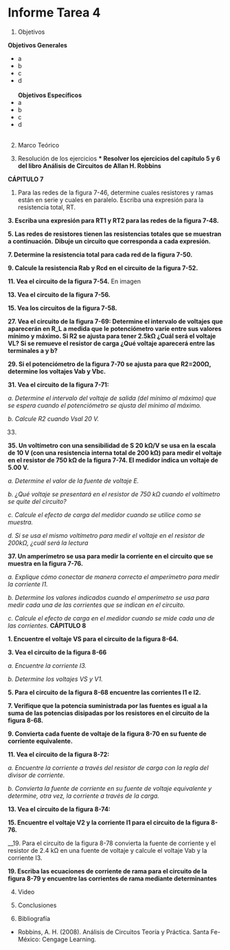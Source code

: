# Informe Tarea 4

1. Objetivos

 __Objetivos Generales__
 * a
 * b
 * c
 * d
 <br></br>
 __Objetivos Específicos__
 * a
 * b
 * c
 * d
 <br></br>
 
 2. Marco Teórico
 ![]()
 ![]()
 
 
 3. Resolución de los ejercicios
 __* Resolver los ejercicios del capítulo 5 y 6 del libro Análisis de Circuitos de Allan H. Robbins__
 
 __CÁPITULO 7__

1. Para las redes de la figura 7-46, determine cuales resistores y ramas están en serie y cuales en paralelo. Escriba una expresión para la resistencia total, RT.
     
     
__3. Escriba una expresión para RT1 y RT2 para las redes de la figura 7-48.__


__5. Las redes de resistores tienen las resistencias totales que se muestran a continuación.__ 
   __Dibuje un circuito que corresponda a cada expresión.__


__7. Determine la resistencia total para cada red de la figura 7-50.__


__9. Calcule la resistencia Rab y Rcd en el circuito de la figura 7-52.__

__11. Vea el circuito de la figura 7-54.__
  En imagen 

__13. Vea el circuito de la figura 7-56.__


__15. Vea los circuitos de la figura 7-58.__


__27. Vea el circuito de la figura 7-69: Determine el intervalo de voltajes que aparecerán en R_L a medida que le potenciómetro varíe entre sus valores mínimo y máximo.
    Si R2 se ajusta para tener 2.5kΩ ¿Cuál será el voltaje VL? Si se remueve el resistor de carga ¿Qué voltaje aparecerá entre las terminales a y b?__

__29. Si el potenciómetro de la figura 7-70 se ajusta para que R2=200Ω, determine los voltajes Vab y Vbc.__


__31. Vea el circuito de la figura 7-71:__ 

  *a. Determine el intervalo del voltaje de salida (del mínimo al máximo) que se espera cuando el potenciómetro se ajusta del mínimo al máximo.* 
  
  *b. Calcule R2 cuando Vsal 20 V.*
  
  
33. 

__35. Un voltímetro con una sensibilidad de S 20 kΩ/V se usa en la escala de 10 V (con una resistencia interna total de 200 kΩ) para medir el voltaje en el resistor de 750 kΩ de la figura 7-74. El medidor indica un voltaje de 5.00 V.__

   *a. Determine el valor de la fuente de voltaje E.*
  
   *b. ¿Qué voltaje se presentará en el resistor de 750 kΩ cuando el voltímetro se quite del circuito?*
  
   *c. Calcule el efecto de carga del medidor cuando se utilice como se muestra.*
  
   *d. Si se usa el mismo voltímetro para medir el voltaje en el resistor de 200kΩ, ¿cuál será la lectura*
  
  
__37. Un amperímetro se usa para medir la corriente en el circuito que se muestra en la figura 7-76.__

 *a. Explique cómo conectar de manera correcta el amperímetro para medir la corriente I1.*
 
 *b. Determine los valores indicados cuando el amperímetro se usa para medir cada una de las corrientes que se indican en el circuito.*
 
 *c. Calcule el efecto de carga en el medidor cuando se mide cada una de las corrientes.*
 __CÁPITULO 8__
 
 __1. Encuentre el voltaje VS para el circuito de la figura 8-64.__
 
 
 __3. Vea el circuito de la figura 8-66__
 
*a. Encuentre la corriente I3.* 

*b. Determine los voltajes VS y V1.*


__5.	Para el circuito de la figura 8-68 encuentre las corrientes I1 e I2.__


__7.	Verifique que la potencia suministrada por las fuentes es igual a la suma de las potencias disipadas por los resistores en el circuito de la figura 8-68.__


__9. Convierta cada fuente de voltaje de la figura 8-70 en su fuente de corriente equivalente.__



__11. Vea el circuito de la figura 8-72:__ 

*a. Encuentre la corriente a través del resistor de carga con la regla del divisor de corriente.*

*b. Convierta la fuente de corriente en su fuente de voltaje equivalente y determine, otra vez, la corriente a través de la carga.*

__13. Vea el circuito de la figura 8-74:__ 
 
 
 __15. Encuentre el voltaje V2 y la corriente I1 para el circuito de la figura 8-76.__
 
 
 __19. Para el circuito de la figura 8-78 convierta la fuente de corriente y el resistor de 2.4 kΩ en una fuente de voltaje y calcule el voltaje Vab y la corriente I3.
 



__19. Escriba las ecuaciones de corriente de rama para el circuito de la figura 8-79 y encuentre las corrientes de rama mediante determinantes__
 
 
 4. Video




5. Conclusiones 




6. Bibliografía
 * Robbins, A. H. (2008). Análisis de Circuitos Teoría y Práctica. Santa Fe-México: Cengage Learning. 
 
 
 

